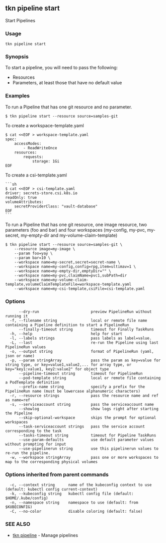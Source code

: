 ## tkn pipeline start

Start Pipelines

### Usage

```
tkn pipeline start
```

### Synopsis

To start a pipeline, you will need to pass the following:

- Resources
- Parameters, at least those that have no default value

### Examples

To run a Pipeline that has one git resource and no parameter.

	$ tkn pipeline start --resource source=samples-git


To create a workspace-template.yaml

	$ cat <<EOF > workspace-template.yaml
	spec:
  		accessModes:
  			- ReadWriteOnce
  		resources:
    		requests:
      			storage: 1Gi
	EOF

To create a csi-template.yaml

	```sh
	$ cat <<EOF > csi-template.yaml
	driver: secrets-store.csi.k8s.io
	readOnly: true
	volumeAttributes:
  		secretProviderClass: "vault-database"
	EOF
	```

To run a Pipeline that has one git resource, one image resource,
two parameters (foo and bar) and four workspaces (my-config, my-pvc,
my-secret, my-empty-dir and my-volume-claim-template)


	$ tkn pipeline start --resource source=samples-git \
		--resource image=my-image \
		--param foo=yay \
		--param bar=10 \
		--workspace name=my-secret,secret=secret-name \
		--workspace name=my-config,config=rpg,item=ultimav=1 \
		--workspace name=my-empty-dir,emptyDir="" \
		--workspace name=my-pvc,claimName=pvc1,subPath=dir
		--workspace name=my-volume-claim-template,volumeClaimTemplateFile=workspace-template.yaml
		--workspace name=my-csi-template,csiFile=csi-template.yaml

### Options

```
      --dry-run                       preview PipelineRun without running it
  -f, --filename string               local or remote file name containing a Pipeline definition to start a PipelineRun
      --finally-timeout string        timeout for Finally TaskRuns
  -h, --help                          help for start
  -l, --labels strings                pass labels as label=value.
  -L, --last                          re-run the Pipeline using last PipelineRun values
  -o, --output string                 format of PipelineRun (yaml, json or name)
  -p, --param stringArray             pass the param as key=value for string type, or key=value1,value2,... for array type, or key="key1:value1, key2:value2" for object type
      --pipeline-timeout string       timeout for PipelineRun
      --pod-template string           local or remote file containing a PodTemplate definition
      --prefix-name string            specify a prefix for the PipelineRun name (must be lowercase alphanumeric characters)
  -r, --resource strings              pass the resource name and ref as name=ref
  -s, --serviceaccount string         pass the serviceaccount name
      --showlog                       show logs right after starting the Pipeline
      --skip-optional-workspace       skips the prompt for optional workspaces
      --task-serviceaccount strings   pass the service account corresponding to the task
      --tasks-timeout string          timeout for Pipeline TaskRuns
      --use-param-defaults            use default parameter values without prompting for input
      --use-pipelinerun string        use this pipelinerun values to re-run the pipeline. 
  -w, --workspace stringArray         pass one or more workspaces to map to the corresponding physical volumes
```

### Options inherited from parent commands

```
  -c, --context string      name of the kubeconfig context to use (default: kubectl config current-context)
  -k, --kubeconfig string   kubectl config file (default: $HOME/.kube/config)
  -n, --namespace string    namespace to use (default: from $KUBECONFIG)
  -C, --no-color            disable coloring (default: false)
```

### SEE ALSO

* [tkn pipeline](tkn_pipeline.md)	 - Manage pipelines


